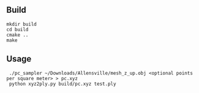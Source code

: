 ## Build
```
mkdir build
cd build
cmake ..
make 
```

## Usage
```
 ./pc_sampler ~/Downloads/Allensville/mesh_z_up.obj <optional points per square meter> > pc.xyz
 python xyz2ply.py build/pc.xyz test.ply  
 ```